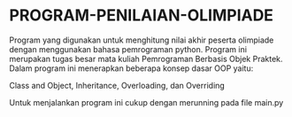 # PROGRAM-PENILAIAN-OLIMPIADE
Program yang digunakan untuk menghitung nilai akhir peserta olimpiade dengan menggunakan bahasa pemrograman python.
Program ini merupakan tugas besar mata kuliah Pemrograman Berbasis Objek Praktek. Dalam program ini menerapkan beberapa konsep dasar OOP yaitu:

  Class and Object, 
  Inheritance, 
  Overloading, dan 
  Overriding
  
Untuk menjalankan program ini cukup dengan merunning pada file main.py
